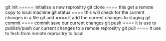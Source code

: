 git init ===== initialise a new reprositry
git clone ==== this get a remote copy to local machine 
git status ==== this will check for the current changes in a file
git add ==== it add the current changes to staging
git commit ==== commit save our current changes 
git push ==== it is use to publish/push our current changes to a remote reprositry
git pull ==== it use to fech from remote reprositry to local
